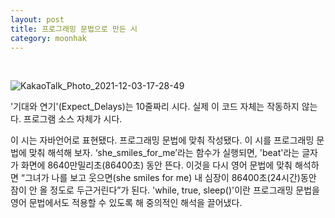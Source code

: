```yaml
---
layout: post 
title: 프로그래밍 문법으로 만든 시 
category: moonhak
---
```


<br/>

![KakaoTalk_Photo_2021-12-03-17-28-49](https://user-images.githubusercontent.com/95357441/144570484-cecf35b9-9a3c-49ee-95eb-338f3b89edcb.jpeg)


'기대와 연기'(Expect_Delays)는 10줄짜리 시다. 실제 이 코드 자체는 작동하지 않는다. 프로그램 소스 자체가 시다.

이 시는 자바언어로 표현됐다. 프로그래밍 문법에 맞춰 작성됐다. 이 시를 프로그래밍 문법에 맞춰 해석해 보자. 
‘she_smiles_for_me’라는 함수가 실행되면, 'beat'라는 글자가 화면에 8640만밀리초(86400초) 동안 뜬다. 
이것을 다시 영어 문법에 맞춰 해석하면 “그녀가 나를 보고 웃으면(she smiles for me) 내 심장이 86400초(24시간)동안 잠이 안 올 정도로 두근거린다”가 된다. 
'while, true, sleep()'이란 프로그래밍 문법을 영어 문법에서도 적용할 수 있도록 해 중의적인 해석을 끌어냈다.
